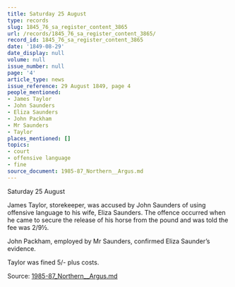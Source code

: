 ```yaml
---
title: Saturday 25 August
type: records
slug: 1845_76_sa_register_content_3865
url: /records/1845_76_sa_register_content_3865/
record_id: 1845_76_sa_register_content_3865
date: '1849-08-29'
date_display: null
volume: null
issue_number: null
page: '4'
article_type: news
issue_reference: 29 August 1849, page 4
people_mentioned:
- James Taylor
- John Saunders
- Eliza Saunders
- John Packham
- Mr Saunders
- Taylor
places_mentioned: []
topics:
- court
- offensive language
- fine
source_document: 1985-87_Northern__Argus.md
---
```


Saturday 25 August

James Taylor, storekeeper, was accused by John Saunders of using offensive language to his wife, Eliza Saunders.  The offence occurred when he came to secure the release of his horse from the pound and was told the fee was 2/9½.

John Packham, employed by Mr Saunders, confirmed Eliza Saunder’s evidence.

Taylor was fined 5/- plus costs.

Source: [1985-87_Northern__Argus.md](/downloads/markdown/1985-87_Northern__Argus.md)

